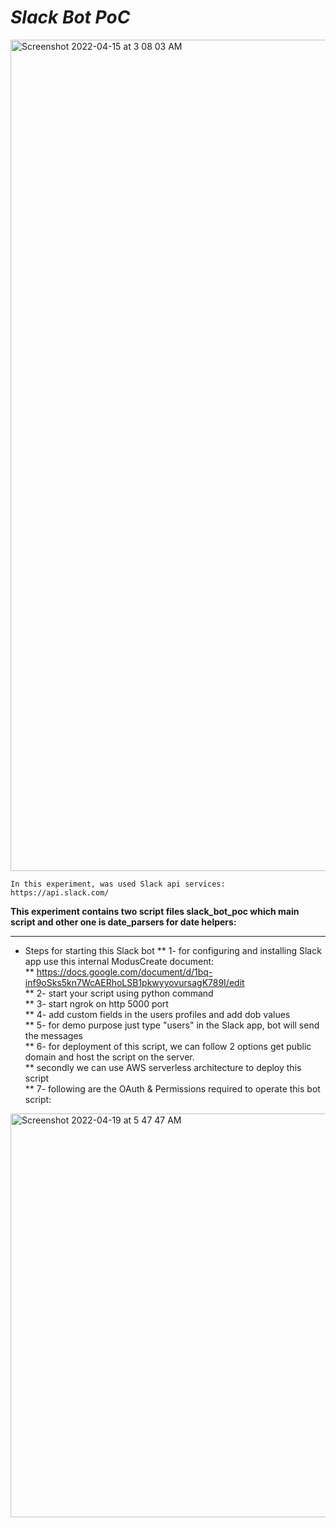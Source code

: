 *Slack Bot PoC*
==

<img width="1330" alt="Screenshot 2022-04-15 at 3 08 03 AM" src="https://user-images.githubusercontent.com/10258138/163484184-5053513a-b50a-4506-aaa2-969619fd74f4.png">



`In this experiment, was used Slack api services: https://api.slack.com/`

**This experiment contains two script files slack_bot_poc which main script and other one is date_parsers for date helpers:**

---

* Steps for starting this Slack bot
** 1- for configuring and installing Slack app use this internal ModusCreate document: <br/>
** https://docs.google.com/document/d/1bq-inf9oSks5kn7WcAERhoLSB1pkwyyovursagK789I/edit<br/>
** 2- start your script using python command <br/>
** 3- start ngrok on http 5000 port <br/>
** 4- add custom fields in the users profiles and add dob values <br/>
** 5- for demo purpose just type "users" in the Slack app, bot will send the messages <br/>
** 6- for deployment of this script, we can follow 2 options get public domain and host the script on the server. <br/>
** secondly we can use AWS serverless architecture to deploy this script <br/>
** 7- following are the OAuth & Permissions required to operate this bot script: <br/>


<img width="646" alt="Screenshot 2022-04-19 at 5 47 47 AM" src="https://user-images.githubusercontent.com/10258138/163898736-4e3660f8-d8eb-46c7-a0d4-e65f3baefacb.png">
